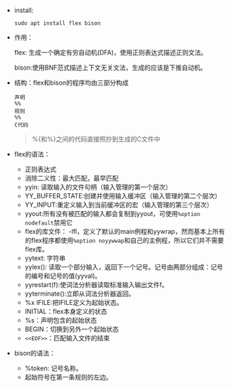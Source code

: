 - install:

  `sudo apt install flex bison`

- 作用：

  flex: 生成一个确定有穷自动机(DFA)，使用正则表达式描述正则文法。

  bison:使用BNF范式描述上下文无关文法，生成的应该是下推自动机。

- 结构：flex和bison的程序均由三部分构成

  ```
  声明
  %%
  规则
  %%
  C代码
  ```

  > %{和%}之间的代码直接照抄到生成的C文件中

- flex的语法：

  - 正则表达式
  - 消除二义性：最大匹配，最早匹配
  - yyin: 读取输入的文件句柄（输入管理的第一个层次）
  - YY_BUFFER_STATE:创建并使用输入缓冲区（输入管理的第二个层次）
  - YY_INPUT:重定义输入到当前缓冲区的宏（输入管理的第三个层次）
  - yyout:所有没有被匹配的输入都会复制到yyout，可使用`%option nodefault`禁用它
  - flex的库文件： -lfl，定义了默认的main例程和yywrap，然而基本上所有的flex程序都使用`%option noyywwap`和自己的主例程，所以它们并不需要flex库。
  - yytext: 字符串
  - yylex(): 读取一个部分输入，返回下一个记号。记号由两部分组成：记号的编号和记号的值(yyval)。
  - yyrestart(f):使词法分析器读取标准输入输出文件f。
  - yyterminate():立即从词法分析器返回。
  - %x IFILE:把IFILE定义为起始状态。
  - INITIAL：flex本身定义的状态
  - %s：声明包含的起始状态
  - BEGIN：切换到另外一个起始状态
  - `<<EOF>>`：匹配输入文件的结束

- bison的语法：

  - %token: 记号名称。
  - 起始符号在第一条规则的左边。